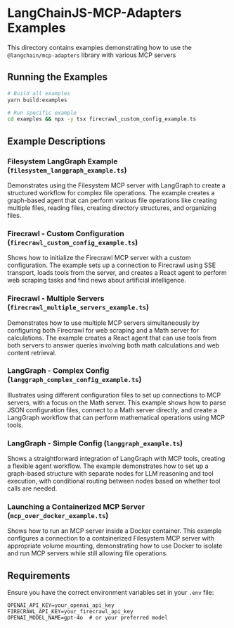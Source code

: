 # LangChainJS-MCP-Adapters Examples

This directory contains examples demonstrating how to use the `@langchain/mcp-adapters` library with various MCP servers

## Running the Examples

```bash
# Build all examples
yarn build:examples

# Run specific example
cd examples && npx -y tsx firecrawl_custom_config_example.ts
```

## Example Descriptions

###  Filesystem LangGraph Example (`filesystem_langgraph_example.ts`)
Demonstrates using the Filesystem MCP server with LangGraph to create a structured workflow for complex file operations. The example creates a graph-based agent that can perform various file operations like creating multiple files, reading files, creating directory structures, and organizing files.

###  Firecrawl - Custom Configuration (`firecrawl_custom_config_example.ts`)
Shows how to initialize the Firecrawl MCP server with a custom configuration. The example sets up a connection to Firecrawl using SSE transport, loads tools from the server, and creates a React agent to perform web scraping tasks and find news about artificial intelligence.

###  Firecrawl - Multiple Servers (`firecrawl_multiple_servers_example.ts`)
Demonstrates how to use multiple MCP servers simultaneously by configuring both Firecrawl for web scraping and a Math server for calculations. The example creates a React agent that can use tools from both servers to answer queries involving both math calculations and web content retrieval.

###  LangGraph - Complex Config (`langgraph_complex_config_example.ts`)
Illustrates using different configuration files to set up connections to MCP servers, with a focus on the Math server. This example shows how to parse JSON configuration files, connect to a Math server directly, and create a LangGraph workflow that can perform mathematical operations using MCP tools.

###  LangGraph - Simple Config (`langgraph_example.ts`)
Shows a straightforward integration of LangGraph with MCP tools, creating a flexible agent workflow. The example demonstrates how to set up a graph-based structure with separate nodes for LLM reasoning and tool execution, with conditional routing between nodes based on whether tool calls are needed.

###  Launching a Containerized MCP Server (`mcp_over_docker_example.ts`)
Shows how to run an MCP server inside a Docker container. This example configures a connection to a containerized Filesystem MCP server with appropriate volume mounting, demonstrating how to use Docker to isolate and run MCP servers while still allowing file operations.

## Requirements

Ensure you have the correct environment variables set in your `.env` file:

```
OPENAI_API_KEY=your_openai_api_key
FIRECRAWL_API_KEY=your_firecrawl_api_key
OPENAI_MODEL_NAME=gpt-4o  # or your preferred model
```
